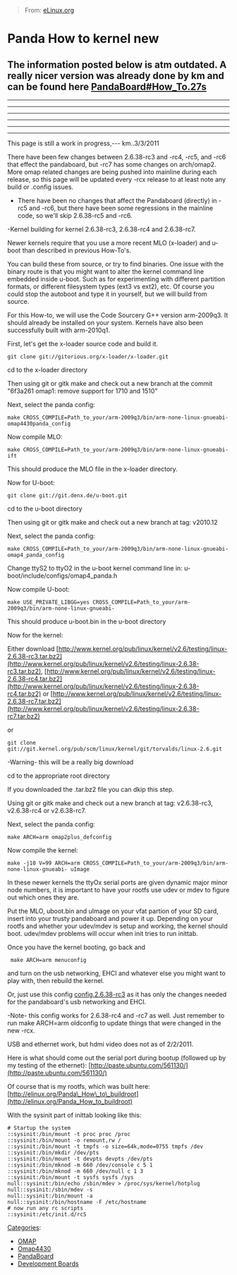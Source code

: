 > From: [eLinux.org](http://eLinux.org/Panda_How_to_kernel_new "http://eLinux.org/Panda_How_to_kernel_new")


# Panda How to kernel new



## **The information posted below is atm outdated. A really nicer version was already done by km and can be found here [PandaBoard\#How\_To.27s](http://eLinux.org/PandaBoard#How_To.27s "PandaBoard")**

* * * * *

* * * * *

* * * * *

* * * * *

* * * * *

* * * * *

This page is still a work in progress,--- km..3/3/2011

There have been few changes between 2.6.38-rc3 and -rc4, -rc5, and -rc6
that effect the pandaboard, but -rc7 has some changes on arch/omap2.
More omap related changes are being pushed into mainline during each
release, so this page will be updated every -rcx release to at least
note any build or .config issues.

-   There have been no changes that affect the Pandaboard (directly) in
    -rc5 and -rc6, but there have been some regressions in the mainline
    code, so we'll skip 2.6.38-rc5 and -rc6.

-Kernel building for kernel 2.6.38-rc3, 2.6.38-rc4 and 2.6.38-rc7.

Newer kernels require that you use a more recent MLO (x-loader) and
u-boot than described in previous How-To's.

You can build these from source, or try to find binaries. One issue with
the binary route is that you might want to alter the kernel command line
embedded inside u-boot. Such as for experimenting with different
partition formats, or different filesystem types (ext3 vs ext2), etc. Of
course you could stop the autoboot and type it in yourself, but we will
build from source.

For this How-to, we will use the Code Sourcery G++ version arm-2009q3.
It should already be installed on your system. Kernels have also been
successfully built with arm-2010q1.


 First, let's get the x-loader source code and build it.

    git clone git://gitorious.org/x-loader/x-loader.git

cd to the x-loader directory

Then using git or gitk make and check out a new branch at the commit
"6f3a261 omap1: remove support for 1710 and 1510"

Next, select the panda config:

    make CROSS_COMPILE=Path_to_your/arm-2009q3/bin/arm-none-linux-gnueabi- omap4430panda_config

Now compile MLO:

    make CROSS_COMPILE=Path_to_your/arm-2009q3/bin/arm-none-linux-gnueabi- ift

This should produce the MLO file in the x-loader directory.



Now for U-boot:

    git clone git://git.denx.de/u-boot.git

cd to the u-boot directory

Then using git or gitk make and check out a new branch at tag: v2010.12

Next, select the panda config:

    make CROSS_COMPILE=Path_to_your/arm-2009q3/bin/arm-none-linux-gnueabi- omap4_panda_config

Change ttyS2 to ttyO2 in the u-boot kernel command line in:
u-boot/include/configs/omap4\_panda.h

Now compile U-boot:

    make USE_PRIVATE_LIBGG=yes CROSS_COMPILE=Path_to_your/arm-2009q3/bin/arm-none-linux-gnueabi-

This should produce u-boot.bin in the u-boot directory


 Now for the kernel:

Either download
[http://www.kernel.org/pub/linux/kernel/v2.6/testing/linux-2.6.38-rc3.tar.bz2](http://www.kernel.org/pub/linux/kernel/v2.6/testing/linux-2.6.38-rc3.tar.bz2),
[http://www.kernel.org/pub/linux/kernel/v2.6/testing/linux-2.6.38-rc4.tar.bz2](http://www.kernel.org/pub/linux/kernel/v2.6/testing/linux-2.6.38-rc4.tar.bz2)
or
[http://www.kernel.org/pub/linux/kernel/v2.6/testing/linux-2.6.38-rc7.tar.bz2](http://www.kernel.org/pub/linux/kernel/v2.6/testing/linux-2.6.38-rc7.tar.bz2)

or

    git clone git://git.kernel.org/pub/scm/linux/kernel/git/torvalds/linux-2.6.git

-Warning- this will be a really big download

cd to the appropriate root directory

If you downloaded the .tar.bz2 file you can dkip this step.

Using git or gitk make and check out a new branch at tag: v2.6.38-rc3,
v2.6.38-rc4 or v2.6.38-rc7.

Next, select the panda config:

    make ARCH=arm omap2plus_defconfig

Now compile the kernel:

    make -j10 V=99 ARCH=arm CROSS_COMPILE=Path_to_your/arm-2009q3/bin/arm-none-linux-gnueabi- uImage


 In these newer kernels the ttyOx serial ports are given dynamic major
minor node numbers, it is important to have your rootfs use udev or mdev
to figure out which ones they are.

Put the MLO, uboot.bin and uImage on your vfat partion of your SD card,
insert into your trusty pandaboard and power it up. Depending on your
rootfs and whether your udev/mdev is setup and working, the kernel
should boot. udev/mdev problems will occur when init tries to run
inittab.

Once you have the kernel booting, go back and

     make ARCH=arm menuconfig

and turn on the usb networking, EHCI and whatever else you might want to
play with, then rebuild the kernel.

Or, just use this config
[config.2.6.38-rc3](http://eLinux.org/images/3/3c/Config.2.6.38-rc3 "Config.2.6.38-rc3")
as it has only the changes needed for the pandaboard's usb networking
and EHCI.

-Note- this config works for 2.6.38-rc4 and -rc7 as well. Just remember
to run make ARCH=arm oldconfig to update things that were changed in the
new -rcx.


 USB and ethernet work, but hdmi video does not as of 2/2/2011.

Here is what should come out the serial port during bootup (followed up
by my testing of the ethernet):
[http://paste.ubuntu.com/561130/](http://paste.ubuntu.com/561130/)

Of course that is my rootfs, which was built here:
[http://elinux.org/Panda\_How\_to\_buildroot](http://elinux.org/Panda_How_to_buildroot)

With the sysinit part of inittab looking like this:

    # Startup the system
    ::sysinit:/bin/mount -t proc proc /proc
    ::sysinit:/bin/mount -o remount,rw /
    ::sysinit:/bin/mount -t tmpfs -o size=64k,mode=0755 tmpfs /dev
    ::sysinit:/bin/mkdir /dev/pts
    ::sysinit:/bin/mount -t devpts devpts /dev/pts
    ::sysinit:/bin/mknod -m 660 /dev/console c 5 1
    ::sysinit:/bin/mknod -m 660 /dev/null c 1 3
    ::sysinit:/bin/mount -t sysfs sysfs /sys
    null::sysinit:/bin/echo /sbin/mdev > /proc/sys/kernel/hotplug
    null::sysinit:/sbin/mdev -s
    null::sysinit:/bin/mount -a
    null::sysinit:/bin/hostname -F /etc/hostname
    # now run any rc scripts
    ::sysinit:/etc/init.d/rcS


[Categories](http://eLinux.org/Special:Categories "Special:Categories"):

-   [OMAP](http://eLinux.org/Category:OMAP "Category:OMAP")
-   [Omap4430](http://eLinux.org/Category:Omap4430 "Category:Omap4430")
-   [PandaBoard](http://eLinux.org/Category:PandaBoard "Category:PandaBoard")
-   [Development
    Boards](http://eLinux.org/Category:Development_Boards "Category:Development Boards")

